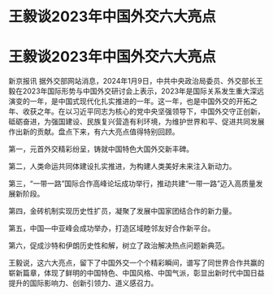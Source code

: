 # 王毅谈2023年中国外交六大亮点

# 王毅谈2023年中国外交六大亮点

新京报讯
据外交部网站消息，2024年1月9日，中共中央政治局委员、外交部长王毅在2023年国际形势与中国外交研讨会上表示，2023年是国际关系发生重大深远演变的一年，是中国式现代化扎实推进的一年。这一年，也是中国外交的开拓之年、收获之年。在以习近平同志为核心的党中央坚强领导下，中国外交守正创新，砥砺奋进，为强国建设、民族复兴营造有利环境，为维护世界和平、促进共同发展作出新的贡献。盘点下来，有六大亮点值得特别回顾。

第一，元首外交精彩纷呈，铸就中国特色大国外交新丰碑。

第二，人类命运共同体建设扎实推进，为构建人类美好未来注入新动力。

第三，“一带一路”国际合作高峰论坛成功举行，推动共建“一带一路”迈入高质量发展新阶段。

第四，金砖机制实现历史性扩员，凝聚了发展中国家团结合作的新力量。

第五，中国—中亚峰会成功举办，打造区域睦邻友好合作新平台。

第六，促成沙特和伊朗历史性和解，树立了政治解决热点问题新典范。

王毅说，这六大亮点，留下了中国外交一个个精彩瞬间，谱写了同世界合作共赢的崭新篇章，体现了鲜明的中国特色、中国风格、中国气派，彰显出新时代中国日益提升的国际影响力、创新引领力、道义感召力。

